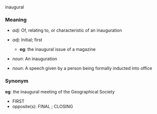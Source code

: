 inaugural
### Meaning
+ _adj_: Of, relating to, or characteristic of an inauguration
+ _adj_: Initial; first
    + __eg__: the inaugural issue of a magazine

+ _noun_: An inauguration
+ _noun_: A speech given by a person being formally inducted into office

### Synonym

__eg__: the inaugural meeting of the Geographical Society

+ FIRST
+ opposite(s): FINAL ; CLOSING


